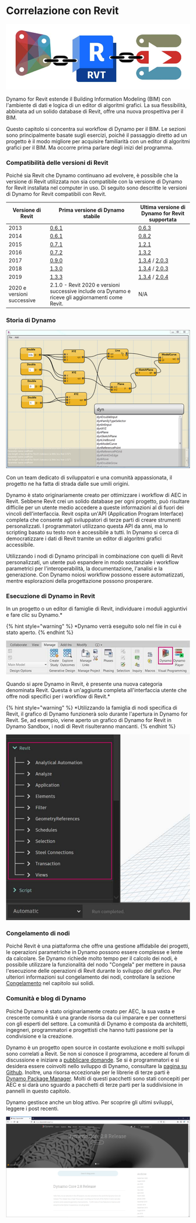 # Correlazione con Revit



![](<./images/1/revit connection link.jpg>)

Dynamo for Revit estende il Building Information Modeling (BIM) con l'ambiente di dati e logica di un editor di algoritmi grafici. La sua flessibilità, abbinata ad un solido database di Revit, offre una nuova prospettiva per il BIM.

Questo capitolo si concentra sui workflow di Dynamo per il BIM. Le sezioni sono principalmente basate sugli esercizi, poiché il passaggio diretto ad un progetto è il modo migliore per acquisire familiarità con un editor di algoritmi grafici per il BIM. Ma occorre prima parlare degli inizi del programma.

### Compatibilità delle versioni di Revit

Poiché sia Revit che Dynamo continuano ad evolvere, è possibile che la versione di Revit utilizzata non sia compatibile con la versione di Dynamo for Revit installata nel computer in uso. Di seguito sono descritte le versioni di Dynamo for Revit compatibili con Revit.

| Versione di Revit | Prima versione di Dynamo stabile | Ultima versione di Dynamo for Revit supportata |
| ------------- | --------------------------------------------------------------------------------- | ---------------------------------------------------------------------------------------------------------------------------------------------------------------------- |
| 2013 | [0.6.1](http://dyn-builds-data.s3-us-west-2.amazonaws.com/DynamoInstall0.6.1.exe) | [0.6.3](http://dyn-builds-data.s3-us-west-2.amazonaws.com/DynamoInstall0.6.3.exe) |
| 2014 | [0.6.1](http://dyn-builds-data.s3-us-west-2.amazonaws.com/DynamoInstall0.6.1.exe) | [0.8.2](http://dyn-builds-data.s3-us-west-2.amazonaws.com/DynamoInstall0.8.2.exe) |
| 2015 | [0.7.1](http://dyn-builds-data.s3-us-west-2.amazonaws.com/DynamoInstall0.7.1.exe) | [1.2.1](http://dyn-builds-data.s3-us-west-2.amazonaws.com/DynamoInstall1.2.1.exe) |
| 2016 | [0.7.2](http://dyn-builds-data.s3-us-west-2.amazonaws.com/DynamoInstall0.7.2.exe) | [1.3.2](http://dyn-builds-data.s3-us-west-2.amazonaws.com/DynamoInstall1.3.2.exe) |
| 2017 | [0.9.0](http://dyn-builds-data.s3-us-west-2.amazonaws.com/DynamoInstall0.9.0.exe) | [1.3.4](http://dyn-builds-data.s3-us-west-2.amazonaws.com/DynamoInstall1.3.4.exe) / [2.0.3](https://dyn-builds-data.s3-us-west-2.amazonaws.com/DynamoInstall2.0.3.exe) |
| 2018 | [1.3.0](http://dyn-builds-data.s3-us-west-2.amazonaws.com/DynamoInstall1.3.0.exe) | [1.3.4](http://dyn-builds-data.s3-us-west-2.amazonaws.com/DynamoInstall1.3.4.exe) / [2.0.3](https://dyn-builds-data.s3-us-west-2.amazonaws.com/DynamoInstall2.0.3.exe) |
| 2019 | [1.3.3](http://dyn-builds-data.s3-us-west-2.amazonaws.com/DynamoInstall1.3.3.exe) | [1.3.4](http://dyn-builds-data.s3-us-west-2.amazonaws.com/DynamoInstall1.3.4.exe) / [2.0.4](https://dyn-builds-data.s3-us-west-2.amazonaws.com/DynamoInstall2.0.4.exe) |
| 2020 e versioni successive | 2.1.0 - Revit 2020 e versioni successive include ora Dynamo e riceve gli aggiornamenti come Revit. | N/A |

### Storia di Dynamo

![Cronologia](./images/1/earlyScreenshot.jpg)

Con un team dedicato di sviluppatori e una comunità appassionata, il progetto ne ha fatta di strada dalle sue umili origini.

Dynamo è stato originariamente creato per ottimizzare i workflow di AEC in Revit. Sebbene Revit crei un solido database per ogni progetto, può risultare difficile per un utente medio accedere a queste informazioni al di fuori dei vincoli dell'interfaccia. Revit ospita un'API (Application Program Interface) completa che consente agli sviluppatori di terze parti di creare strumenti personalizzati. I programmatori utilizzano questa API da anni, ma lo scripting basato su testo non è accessibile a tutti. In Dynamo si cerca di democratizzare i dati di Revit tramite un editor di algoritmi grafici accessibile.

Utilizzando i nodi di Dynamo principali in combinazione con quelli di Revit personalizzati, un utente può espandere in modo sostanziale i workflow parametrici per l'interoperabilità, la documentazione, l'analisi e la generazione. Con Dynamo noiosi workflow possono essere automatizzati, mentre esplorazioni della progettazione possono prosperare.

### Esecuzione di Dynamo in Revit

In un progetto o un editor di famiglie di Revit, individuare i moduli aggiuntivi e fare clic su Dynamo.\*

{% hint style="warning" %}
\*Dynamo verrà eseguito solo nel file in cui è stato aperto.
{% endhint %}

![](<./images/1/launch dynamo from revit.jpg>)

Quando si apre Dynamo in Revit, è presente una nuova categoria denominata Revit. Questa è un'aggiunta completa all'interfaccia utente che offre nodi specifici per i workflow di Revit.\*

{% hint style="warning" %}
\*Utilizzando la famiglia di nodi specifica di Revit, il grafico di Dynamo funzionerà solo durante l'apertura in Dynamo for Revit. Se, ad esempio, viene aperto un grafico di Dynamo for Revit in Dynamo Sandbox, i nodi di Revit risulteranno mancanti.
{% endhint %}

![](<./images/1/revit connection - running dynamo in revit 02.jpg>)

### Congelamento di nodi

Poiché Revit è una piattaforma che offre una gestione affidabile dei progetti, le operazioni parametriche in Dynamo possono essere complesse e lente da calcolare. Se Dynamo richiede molto tempo per il calcolo dei nodi, è possibile utilizzare la funzionalità del nodo "Congela" per mettere in pausa l'esecuzione delle operazioni di Revit durante lo sviluppo del grafico. Per ulteriori informazioni sul congelamento dei nodi, controllare la sezione [Congelamento](../essential-nodes-and-concepts/5\_geometry-for-computational-design/5-6\_solids.md#freezing) nel capitolo sui solidi.

### Comunità e blog di Dynamo

Poiché Dynamo è stato originariamente creato per AEC, la sua vasta e crescente comunità è una grande risorsa da cui imparare e per connettersi con gli esperti del settore. La comunità di Dynamo è composta da architetti, ingegneri, programmatori e progettisti che hanno tutti passione per la condivisione e la creazione.

Dynamo è un progetto open source in costante evoluzione e molti sviluppi sono correlati a Revit. Se non si conosce il programma, accedere al forum di discussione e iniziare a [pubblicare domande](http://dynamobim.org/forums/forum/dyn/). Se si è programmatori e si desidera essere coinvolti nello sviluppo di Dynamo, consultare la [pagina su Github](https://github.com/DynamoDS/Dynamo). Inoltre, una risorsa eccezionale per le librerie di terze parti è [Dynamo Package Manager](http://dynamopackages.com). Molti di questi pacchetti sono stati concepiti per AEC e si darà uno sguardo a pacchetti di terze parti per la suddivisione in pannelli in questo capitolo.

Dynamo gestisce anche un blog attivo. Per scoprire gli ultimi sviluppi, leggere i post recenti.

![Blog](./images/1/blog.png)
